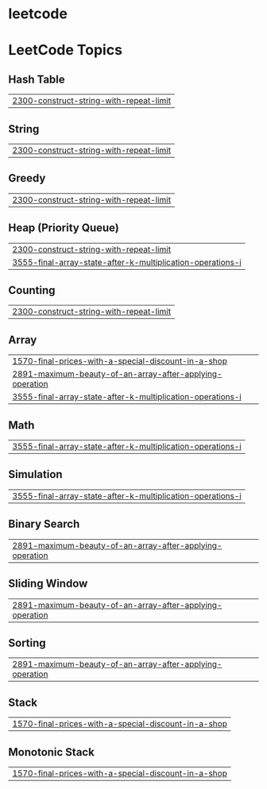 # leetcode
<!---LeetCode Topics Start-->
# LeetCode Topics
## Hash Table
|  |
| ------- |
| [2300-construct-string-with-repeat-limit](https://github.com/pandashreyan/leetcode/tree/master/2300-construct-string-with-repeat-limit) |
## String
|  |
| ------- |
| [2300-construct-string-with-repeat-limit](https://github.com/pandashreyan/leetcode/tree/master/2300-construct-string-with-repeat-limit) |
## Greedy
|  |
| ------- |
| [2300-construct-string-with-repeat-limit](https://github.com/pandashreyan/leetcode/tree/master/2300-construct-string-with-repeat-limit) |
## Heap (Priority Queue)
|  |
| ------- |
| [2300-construct-string-with-repeat-limit](https://github.com/pandashreyan/leetcode/tree/master/2300-construct-string-with-repeat-limit) |
| [3555-final-array-state-after-k-multiplication-operations-i](https://github.com/pandashreyan/leetcode/tree/master/3555-final-array-state-after-k-multiplication-operations-i) |
## Counting
|  |
| ------- |
| [2300-construct-string-with-repeat-limit](https://github.com/pandashreyan/leetcode/tree/master/2300-construct-string-with-repeat-limit) |
## Array
|  |
| ------- |
| [1570-final-prices-with-a-special-discount-in-a-shop](https://github.com/pandashreyan/leetcode/tree/master/1570-final-prices-with-a-special-discount-in-a-shop) |
| [2891-maximum-beauty-of-an-array-after-applying-operation](https://github.com/pandashreyan/leetcode/tree/master/2891-maximum-beauty-of-an-array-after-applying-operation) |
| [3555-final-array-state-after-k-multiplication-operations-i](https://github.com/pandashreyan/leetcode/tree/master/3555-final-array-state-after-k-multiplication-operations-i) |
## Math
|  |
| ------- |
| [3555-final-array-state-after-k-multiplication-operations-i](https://github.com/pandashreyan/leetcode/tree/master/3555-final-array-state-after-k-multiplication-operations-i) |
## Simulation
|  |
| ------- |
| [3555-final-array-state-after-k-multiplication-operations-i](https://github.com/pandashreyan/leetcode/tree/master/3555-final-array-state-after-k-multiplication-operations-i) |
## Binary Search
|  |
| ------- |
| [2891-maximum-beauty-of-an-array-after-applying-operation](https://github.com/pandashreyan/leetcode/tree/master/2891-maximum-beauty-of-an-array-after-applying-operation) |
## Sliding Window
|  |
| ------- |
| [2891-maximum-beauty-of-an-array-after-applying-operation](https://github.com/pandashreyan/leetcode/tree/master/2891-maximum-beauty-of-an-array-after-applying-operation) |
## Sorting
|  |
| ------- |
| [2891-maximum-beauty-of-an-array-after-applying-operation](https://github.com/pandashreyan/leetcode/tree/master/2891-maximum-beauty-of-an-array-after-applying-operation) |
## Stack
|  |
| ------- |
| [1570-final-prices-with-a-special-discount-in-a-shop](https://github.com/pandashreyan/leetcode/tree/master/1570-final-prices-with-a-special-discount-in-a-shop) |
## Monotonic Stack
|  |
| ------- |
| [1570-final-prices-with-a-special-discount-in-a-shop](https://github.com/pandashreyan/leetcode/tree/master/1570-final-prices-with-a-special-discount-in-a-shop) |
<!---LeetCode Topics End-->